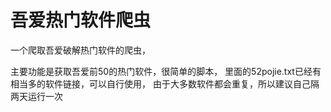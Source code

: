 # 吾爱热门软件爬虫
一个爬取吾爱破解热门软件的爬虫，

主要功能是获取吾爱前50的热门软件，很简单的脚本，
里面的52pojie.txt已经有相当多的软件链接，可以自行使用，
由于大多数软件都会重复，所以建议自己隔两天运行一次
